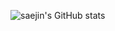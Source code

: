 ![saejin's GitHub stats](https://github-readme-stats.vercel.app/api?username=saejinpark951210&show_icons=true&theme=radical)
